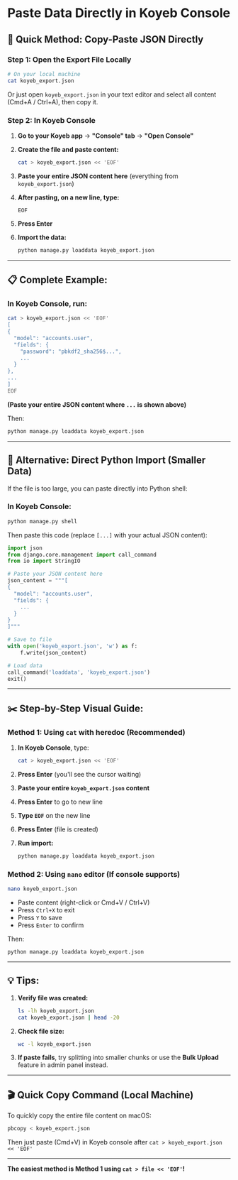 # Paste Data Directly in Koyeb Console

## 🚀 Quick Method: Copy-Paste JSON Directly

### Step 1: Open the Export File Locally

```bash
# On your local machine
cat koyeb_export.json
```

Or just open `koyeb_export.json` in your text editor and select all content (Cmd+A / Ctrl+A), then copy it.

### Step 2: In Koyeb Console

1. **Go to your Koyeb app** → **"Console" tab** → **"Open Console"**

2. **Create the file and paste content:**
   ```bash
   cat > koyeb_export.json << 'EOF'
   ```
   
3. **Paste your entire JSON content here** (everything from `koyeb_export.json`)

4. **After pasting, on a new line, type:**
   ```
   EOF
   ```
   
5. **Press Enter**

6. **Import the data:**
   ```bash
   python manage.py loaddata koyeb_export.json
   ```

---

## 📋 Complete Example:

### In Koyeb Console, run:

```bash
cat > koyeb_export.json << 'EOF'
[
{
  "model": "accounts.user",
  "fields": {
    "password": "pbkdf2_sha256$...",
    ...
  }
},
...
]
EOF
```

**(Paste your entire JSON content where `...` is shown above)**

Then:
```bash
python manage.py loaddata koyeb_export.json
```

---

## 🎯 Alternative: Direct Python Import (Smaller Data)

If the file is too large, you can paste directly into Python shell:

### In Koyeb Console:

```bash
python manage.py shell
```

Then paste this code (replace `[...]` with your actual JSON content):

```python
import json
from django.core.management import call_command
from io import StringIO

# Paste your JSON content here
json_content = """[
{
  "model": "accounts.user",
  "fields": {
    ...
  }
}
]"""

# Save to file
with open('koyeb_export.json', 'w') as f:
    f.write(json_content)

# Load data
call_command('loaddata', 'koyeb_export.json')
exit()
```

---

## ✂️ Step-by-Step Visual Guide:

### Method 1: Using `cat` with heredoc (Recommended)

1. **In Koyeb Console**, type:
   ```bash
   cat > koyeb_export.json << 'EOF'
   ```

2. **Press Enter** (you'll see the cursor waiting)

3. **Paste your entire `koyeb_export.json` content**

4. **Press Enter** to go to new line

5. **Type `EOF`** on the new line

6. **Press Enter** (file is created)

7. **Run import:**
   ```bash
   python manage.py loaddata koyeb_export.json
   ```

### Method 2: Using `nano` editor (If console supports)

```bash
nano koyeb_export.json
```

- Paste content (right-click or Cmd+V / Ctrl+V)
- Press `Ctrl+X` to exit
- Press `Y` to save
- Press `Enter` to confirm

Then:
```bash
python manage.py loaddata koyeb_export.json
```

---

## 💡 Tips:

1. **Verify file was created:**
   ```bash
   ls -lh koyeb_export.json
   cat koyeb_export.json | head -20
   ```

2. **Check file size:**
   ```bash
   wc -l koyeb_export.json
   ```

3. **If paste fails**, try splitting into smaller chunks or use the **Bulk Upload** feature in admin panel instead.

---

## 🎬 Quick Copy Command (Local Machine)

To quickly copy the entire file content on macOS:
```bash
pbcopy < koyeb_export.json
```
Then just paste (Cmd+V) in Koyeb console after `cat > koyeb_export.json << 'EOF'`

---

**The easiest method is Method 1 using `cat > file << 'EOF'`!**

